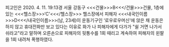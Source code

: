 피고인은 2020. 4. 11. 19:13경 서울 강동구 <<<건물>>>B<<</건물>>>건물, 1층에 있는 <<<헬스장>>>‘C'<<</헬스장>>> 헬스장에서 피해자 <<<내국인이름>>>D<<</내국인이름>>>(남, 23세)이 운동기구인 ‘로우로우머신'에 앉은 채 운동은 하지 않고 휴대전화만 보고 있다는 이유로 화가 나 피해자에게 다가가 "쉴 거면 나가서 쉬라고"라고 말하며 오른손으로 피해자의 뒷통수를 1회 때리고 계속하여 피해자의 왼팔을 1회 내려쳐 폭행하였다.
